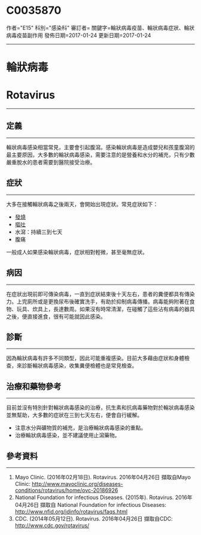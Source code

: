 # C0035870
作者="E15"
科別="感染科"
審訂者=
關鍵字=輪狀病毒疫苗、輪狀病毒症狀、輪狀病毒疫苗副作用
發佈日期=2017-01-24
更新日期=2017-01-24

----------
# 輪狀病毒
# Rotavirus
----------
## 定義
----------

輪狀病毒感染相當常見，主要會引起腹瀉。感染輪狀病毒是造成嬰兒和孩童腹瀉的最主要原因，大多數的輪狀病毒感染，需要注意的是營養和水分的補充，只有少數嚴重脫水的患者需要到醫院接受治療。

## 症狀
----------

大多在接觸輪狀病毒之後兩天，會開始出現症狀。常見症狀如下：

- [發燒](C0015967)
- [嘔吐](C0042963)
- 水瀉：持續三到七天
- 腹痛

一般成人如果感染輪狀病毒，症狀相對輕微，甚至毫無症狀。

## 病因
----------

在症狀出現前即可傳染病毒，一直到症狀結束後十天左右，患者的糞便都具有傳染力。上完廁所或是更換尿布後確實洗手，有助於抑制病毒傳播。病毒能夠附著在食物、玩具、炊具上，長達數周。如果沒有時常清潔，在碰觸了這些沾有病毒的器具之後，便直接進食，很有可能就因此感染。

## 診斷
----------

因為輪狀病毒有許多不同類型，因此可能重複感染。目前大多藉由症狀和身體檢查，來診斷輪狀病毒感染，收集糞便檢體也是常見檢查。

## 治療和藥物參考
----------

目前並沒有特別針對輪狀病毒感染的治療，抗生素和抗病毒藥物對於輪狀病毒感染並無幫助，大多數的症狀在三到七天左右，便會自行緩解。

- 注意水分與礦物質的補充，是治療輪狀病毒感染的重點。
- 治療輪狀病毒感染，並不建議使用止瀉藥物。
## 參考資料
----------
1. Mayo Clinic. (2016年02月18日). Rotavirus. 2016年04月26日 擷取自Mayo Clinic:
  http://www.mayoclinic.org/diseases-conditions/rotavirus/home/ovc-20186926
2. National Foundation for infectious Diseases. (2015年). Rotavirus. 2016年04月26日 擷取自 National Foundation for infectious Diseases:
  http://www.nfid.org/idinfo/rotavirus/faqs.html
3. CDC. (2014年05月12日). Rotavirus. 2016年04月26日 擷取自CDC:
  http://www.cdc.gov/rotavirus/

